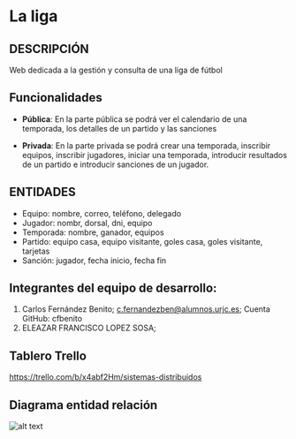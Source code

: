 # La liga

## DESCRIPCIÓN
Web dedicada a la gestión y consulta de una liga de fútbol

## Funcionalidades
* __Pública__: En la parte pública se podrá ver el calendario de una temporada, los detalles de un partido y las sanciones

* __Privada__: En la parte privada se podrá crear una temporada, inscribir equipos, inscribir jugadores, iniciar una temporada, introducir resultados de un partido e introducir sanciones de un jugador.
 

## ENTIDADES
- Equipo: nombre, correo, teléfono, delegado
- Jugador: nombr, dorsal, dni, equipo
- Temporada: nombre, ganador, equipos
- Partido: equipo casa, equipo visitante, goles casa, goles visitante, tarjetas
- Sanción: jugador, fecha inicio, fecha fin

## Integrantes del equipo de desarrollo:
 1. Carlos Fernández Benito; c.fernandezben@alumnos.urjc.es; Cuenta GitHub: cfbenito
 2. ELEAZAR FRANCISCO LOPEZ SOSA; 

## Tablero Trello
<https://trello.com/b/x4abf2Hm/sistemas-distribuidos>

## Diagrama entidad relación
![alt text](https://github.com/cfbenito/sistemasdistribuidos/raw/master/images/DiagramaER.png "Diagrama ER")